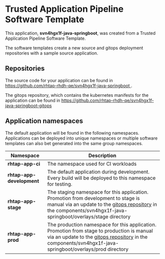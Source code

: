 # Trusted Application Pipeline Software Template

This application, **svn4hgx1f-java-springboot**, was created from a Trusted Application Pipeline Software Template.

The software templates create a new source and gitops deployment repositories with a sample source application. 

## Repositories

The source code for your application can be found in [https://github.com/rhtap-rhdh-qe/svn4hgx1f-java-springboot ](https://github.com/rhtap-rhdh-qe/svn4hgx1f-java-springboot ).
 
The gitops repository, which contains the kubernetes manifests for the application can be found in 
[https://github.com/rhtap-rhdh-qe/svn4hgx1f-java-springboot-gitops ](https://github.com/rhtap-rhdh-qe/svn4hgx1f-java-springboot-gitops ) 

## Application namespaces 

The default application will be found in the following namespaces. Applications can be deployed into unique namespaces or multiple software templates can also bet generated into the same group namespaces.  

|  Namespace   |  Description   |  
| -------- | -------- |
| **rhtap-app-ci** | The namespace used for CI workloads |
| **rhtap-app-development** | The default application during development. Every build will be deployed to this namespace for testing. |
| **rhtap-app-stage** | The staging namespace for this application. Promotion from development to stage is manual via an update to the [gitops repository](https://github.com/rhtap-rhdh-qe/svn4hgx1f-java-springboot-gitops ) in the components/svn4hgx1f-java-springboot/overlays/stage directory |
| **rhtap-app-prod** | The production namespace for this application. Promotion from stage to production is manual via an update to the [gitops repository](https://github.com/rhtap-rhdh-qe/svn4hgx1f-java-springboot-gitops ) in the components/svn4hgx1f-java-springboot/overlays/prod directory |